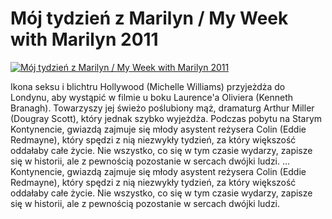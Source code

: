 Mój tydzień z Marilyn / My Week with Marilyn 2011 
=============
[![Mój tydzień z Marilyn / My Week with Marilyn 2011 ](http://vidos.pl/images/player.gif)](http://vidos.pl/moj-tydzien-z-marilyn-my-week-with-marilyn-2011)

 Ikona seksu i blichtru Hollywood (Michelle Williams) przyjeżdża do Londynu, aby wystąpić w filmie u boku Laurence'a Oliviera (Kenneth Branagh). Towarzyszy jej świeżo poślubiony mąż, dramaturg Arthur Miller (Dougray Scott), który jednak szybko wyjeżdża. Podczas pobytu na Starym Kontynencie, gwiazdą zajmuje się młody asystent reżysera Colin (Eddie Redmayne), który spędzi z nią niezwykły tydzień, za który większość oddałaby całe życie. Nie wszystko, co się w tym czasie wydarzy, zapisze się w historii, ale z pewnością pozostanie w sercach dwójki ludzi.  ... Kontynencie, gwiazdą zajmuje się młody asystent reżysera Colin (Eddie Redmayne), który spędzi z nią niezwykły tydzień, za który większość oddałaby całe życie. Nie wszystko, co się w tym czasie wydarzy, zapisze się w historii, ale z pewnością pozostanie w sercach dwójki ludzi.
